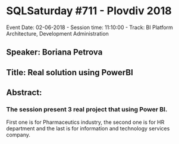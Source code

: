 # SQLSaturday #711 - Plovdiv 2018
Event Date: 02-06-2018 - Session time: 11:10:00 - Track: BI Platform Architecture, Development  Administration
## Speaker: Boriana Petrova
## Title: Real solution using PowerBI
## Abstract:
### The session present 3 real project that using Power BI.
First one is for Pharmaceutics industry, the second one is for HR department and the last is for information and technology services company.
